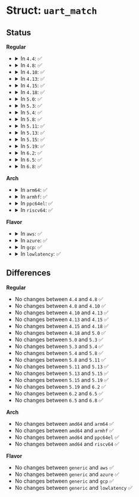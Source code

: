 # Struct: <code>uart_match</code>

## Status
<b>Regular</b>
<ul>
<li>
<details>
<summary>In <code>4.4</code>: ✅</summary>

```c
struct uart_match {
    struct uart_port *port;
    struct uart_driver *driver;
};
```
</details>
</li>
<li>
<details>
<summary>In <code>4.8</code>: ✅</summary>

```c
struct uart_match {
    struct uart_port *port;
    struct uart_driver *driver;
};
```
</details>
</li>
<li>
<details>
<summary>In <code>4.10</code>: ✅</summary>

```c
struct uart_match {
    struct uart_port *port;
    struct uart_driver *driver;
};
```
</details>
</li>
<li>
<details>
<summary>In <code>4.13</code>: ✅</summary>

```c
struct uart_match {
    struct uart_port *port;
    struct uart_driver *driver;
};
```
</details>
</li>
<li>
<details>
<summary>In <code>4.15</code>: ✅</summary>

```c
struct uart_match {
    struct uart_port *port;
    struct uart_driver *driver;
};
```
</details>
</li>
<li>
<details>
<summary>In <code>4.18</code>: ✅</summary>

```c
struct uart_match {
    struct uart_port *port;
    struct uart_driver *driver;
};
```
</details>
</li>
<li>
<details>
<summary>In <code>5.0</code>: ✅</summary>

```c
struct uart_match {
    struct uart_port *port;
    struct uart_driver *driver;
};
```
</details>
</li>
<li>
<details>
<summary>In <code>5.3</code>: ✅</summary>

```c
struct uart_match {
    struct uart_port *port;
    struct uart_driver *driver;
};
```
</details>
</li>
<li>
<details>
<summary>In <code>5.4</code>: ✅</summary>

```c
struct uart_match {
    struct uart_port *port;
    struct uart_driver *driver;
};
```
</details>
</li>
<li>
<details>
<summary>In <code>5.8</code>: ✅</summary>

```c
struct uart_match {
    struct uart_port *port;
    struct uart_driver *driver;
};
```
</details>
</li>
<li>
<details>
<summary>In <code>5.11</code>: ✅</summary>

```c
struct uart_match {
    struct uart_port *port;
    struct uart_driver *driver;
};
```
</details>
</li>
<li>
<details>
<summary>In <code>5.13</code>: ✅</summary>

```c
struct uart_match {
    struct uart_port *port;
    struct uart_driver *driver;
};
```
</details>
</li>
<li>
<details>
<summary>In <code>5.15</code>: ✅</summary>

```c
struct uart_match {
    struct uart_port *port;
    struct uart_driver *driver;
};
```
</details>
</li>
<li>
<details>
<summary>In <code>5.19</code>: ✅</summary>

```c
struct uart_match {
    struct uart_port *port;
    struct uart_driver *driver;
};
```
</details>
</li>
<li>
<details>
<summary>In <code>6.2</code>: ✅</summary>

```c
struct uart_match {
    struct uart_port *port;
    struct uart_driver *driver;
};
```
</details>
</li>
<li>
<details>
<summary>In <code>6.5</code>: ✅</summary>

```c
struct uart_match {
    struct uart_port *port;
    struct uart_driver *driver;
};
```
</details>
</li>
<li>
<details>
<summary>In <code>6.8</code>: ✅</summary>

```c
struct uart_match {
    struct uart_port *port;
    struct uart_driver *driver;
};
```
</details>
</li>
</ul>
<b>Arch</b>
<ul>
<li>
<details>
<summary>In <code>arm64</code>: ✅</summary>

```c
struct uart_match {
    struct uart_port *port;
    struct uart_driver *driver;
};
```
</details>
</li>
<li>
<details>
<summary>In <code>armhf</code>: ✅</summary>

```c
struct uart_match {
    struct uart_port *port;
    struct uart_driver *driver;
};
```
</details>
</li>
<li>
<details>
<summary>In <code>ppc64el</code>: ✅</summary>

```c
struct uart_match {
    struct uart_port *port;
    struct uart_driver *driver;
};
```
</details>
</li>
<li>
<details>
<summary>In <code>riscv64</code>: ✅</summary>

```c
struct uart_match {
    struct uart_port *port;
    struct uart_driver *driver;
};
```
</details>
</li>
</ul>
<b>Flavor</b>
<ul>
<li>
<details>
<summary>In <code>aws</code>: ✅</summary>

```c
struct uart_match {
    struct uart_port *port;
    struct uart_driver *driver;
};
```
</details>
</li>
<li>
<details>
<summary>In <code>azure</code>: ✅</summary>

```c
struct uart_match {
    struct uart_port *port;
    struct uart_driver *driver;
};
```
</details>
</li>
<li>
<details>
<summary>In <code>gcp</code>: ✅</summary>

```c
struct uart_match {
    struct uart_port *port;
    struct uart_driver *driver;
};
```
</details>
</li>
<li>
<details>
<summary>In <code>lowlatency</code>: ✅</summary>

```c
struct uart_match {
    struct uart_port *port;
    struct uart_driver *driver;
};
```
</details>
</li>
</ul>

## Differences
<b>Regular</b>
<ul>
<li>
No changes between <code>4.4</code> and <code>4.8</code> ✅
</li>
<li>
No changes between <code>4.8</code> and <code>4.10</code> ✅
</li>
<li>
No changes between <code>4.10</code> and <code>4.13</code> ✅
</li>
<li>
No changes between <code>4.13</code> and <code>4.15</code> ✅
</li>
<li>
No changes between <code>4.15</code> and <code>4.18</code> ✅
</li>
<li>
No changes between <code>4.18</code> and <code>5.0</code> ✅
</li>
<li>
No changes between <code>5.0</code> and <code>5.3</code> ✅
</li>
<li>
No changes between <code>5.3</code> and <code>5.4</code> ✅
</li>
<li>
No changes between <code>5.4</code> and <code>5.8</code> ✅
</li>
<li>
No changes between <code>5.8</code> and <code>5.11</code> ✅
</li>
<li>
No changes between <code>5.11</code> and <code>5.13</code> ✅
</li>
<li>
No changes between <code>5.13</code> and <code>5.15</code> ✅
</li>
<li>
No changes between <code>5.15</code> and <code>5.19</code> ✅
</li>
<li>
No changes between <code>5.19</code> and <code>6.2</code> ✅
</li>
<li>
No changes between <code>6.2</code> and <code>6.5</code> ✅
</li>
<li>
No changes between <code>6.5</code> and <code>6.8</code> ✅
</li>
</ul>
<b>Arch</b>
<ul>
<li>
No changes between <code>amd64</code> and <code>arm64</code> ✅
</li>
<li>
No changes between <code>amd64</code> and <code>armhf</code> ✅
</li>
<li>
No changes between <code>amd64</code> and <code>ppc64el</code> ✅
</li>
<li>
No changes between <code>amd64</code> and <code>riscv64</code> ✅
</li>
</ul>
<b>Flavor</b>
<ul>
<li>
No changes between <code>generic</code> and <code>aws</code> ✅
</li>
<li>
No changes between <code>generic</code> and <code>azure</code> ✅
</li>
<li>
No changes between <code>generic</code> and <code>gcp</code> ✅
</li>
<li>
No changes between <code>generic</code> and <code>lowlatency</code> ✅
</li>
</ul>
